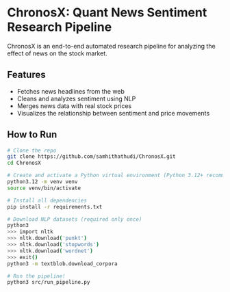# ChronosX: Quant News Sentiment Research Pipeline

ChronosX is an end-to-end automated research pipeline for analyzing the effect of news on the stock market.

## Features

- Fetches news headlines from the web
- Cleans and analyzes sentiment using NLP
- Merges news data with real stock prices
- Visualizes the relationship between sentiment and price movements

## How to Run

```bash
# Clone the repo
git clone https://github.com/samhithathudi/ChronosX.git
cd ChronosX

# Create and activate a Python virtual environment (Python 3.12+ recommended)
python3.12 -m venv venv
source venv/bin/activate

# Install all dependencies
pip install -r requirements.txt

# Download NLP datasets (required only once)
python3
>>> import nltk
>>> nltk.download('punkt')
>>> nltk.download('stopwords')
>>> nltk.download('wordnet')
>>> exit()
python3 -m textblob.download_corpora

# Run the pipeline!
python3 src/run_pipeline.py


